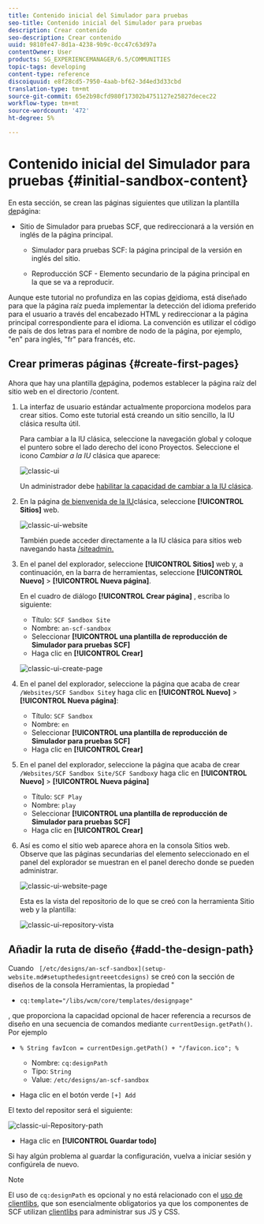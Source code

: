 ```yaml
---
title: Contenido inicial del Simulador para pruebas
seo-title: Contenido inicial del Simulador para pruebas
description: Crear contenido
seo-description: Crear contenido
uuid: 9810fe47-8d1a-4238-9b9c-0cc47c63d97a
contentOwner: User
products: SG_EXPERIENCEMANAGER/6.5/COMMUNITIES
topic-tags: developing
content-type: reference
discoiquuid: e8f28cd5-7950-4aab-bf62-3d4ed3d33cbd
translation-type: tm+mt
source-git-commit: 65e2b98cfd980f17302b4751127e25827decec22
workflow-type: tm+mt
source-wordcount: '472'
ht-degree: 5%

---
```



# Contenido inicial del Simulador para pruebas {#initial-sandbox-content}

En esta sección, se crean las páginas siguientes que utilizan la plantilla [de](initial-app.md#createthepagetemplate)página:

* Sitio de Simulador para pruebas SCF, que redireccionará a la versión en inglés de la página principal.

   * Simulador para pruebas SCF: la página principal de la versión en inglés del sitio.

   * Reproducción SCF - Elemento secundario de la página principal en la que se va a reproducir.

Aunque este tutorial no profundiza en las copias [de](../../help/sites-administering/tc-prep.md)idioma, está diseñado para que la página raíz pueda implementar la detección del idioma preferido para el usuario a través del encabezado HTML y redireccionar a la página principal correspondiente para el idioma. La convención es utilizar el código de país de dos letras para el nombre de nodo de la página, por ejemplo, &quot;en&quot; para inglés, &quot;fr&quot; para francés, etc.

## Crear primeras páginas {#create-first-pages}

Ahora que hay una plantilla [de](initial-app.md#createthepagetemplate)página, podemos establecer la página raíz del sitio web en el directorio /content.

1. La interfaz de usuario estándar actualmente proporciona modelos para crear sitios. Como este tutorial está creando un sitio sencillo, la IU clásica resulta útil.

   Para cambiar a la IU clásica, seleccione la navegación global y coloque el puntero sobre el lado derecho del icono Proyectos. Seleccione el icono *Cambiar a la IU* clásica que aparece:

   ![classic-ui](assets/classic-ui.png)

   Un administrador debe [habilitar la capacidad de cambiar a la IU clásica](../../help/sites-administering/enable-classic-ui.md).

1. En la página [de bienvenida de la IU](http://localhost:4502/welcome.html)clásica, seleccione **[!UICONTROL Sitios]** web.

   ![classic-ui-website](assets/classic-ui-website.png)

   También puede acceder directamente a la IU clásica para sitios web navegando hasta [/siteadmin.](http://localhost:4502/siteadmin)

1. En el panel del explorador, seleccione **[!UICONTROL Sitios]** web y, a continuación, en la barra de herramientas, seleccione **[!UICONTROL Nuevo]** > **[!UICONTROL Nueva página]**.

   En el cuadro de diálogo **[!UICONTROL Crear página]** , escriba lo siguiente:

   * Título: `SCF Sandbox Site`
   * Nombre: `an-scf-sandbox`
   * Seleccionar **[!UICONTROL una plantilla de reproducción de Simulador para pruebas SCF]**
   * Haga clic en **[!UICONTROL Crear]**

   ![classic-ui-create-page](assets/classic-ui-create-page.png)

1. En el panel del explorador, seleccione la página que acaba de crear `/Websites/SCF Sandbox Site`y haga clic en **[!UICONTROL Nuevo]** > **[!UICONTROL Nueva página]**:

   * Título: `SCF Sandbox`
   * Nombre: `en`
   * Seleccionar **[!UICONTROL una plantilla de reproducción de Simulador para pruebas SCF]**
   * Haga clic en **[!UICONTROL Crear]**

1. En el panel del explorador, seleccione la página que acaba de crear `/Websites/SCF Sandbox Site/SCF Sandbox`y haga clic en **[!UICONTROL Nuevo]** > **[!UICONTROL Nueva página]**

   * Título: `SCF Play`
   * Nombre: `play`
   * Seleccionar **[!UICONTROL una plantilla de reproducción de Simulador para pruebas SCF]**
   * Haga clic en **[!UICONTROL Crear]**

1. Así es como el sitio web aparece ahora en la consola Sitios web. Observe que las páginas secundarias del elemento seleccionado en el panel del explorador se muestran en el panel derecho donde se pueden administrar.

   ![classic-ui-website-page](assets/classic-ui-website-page.png)

   Esta es la vista del repositorio de lo que se creó con la herramienta Sitio web y la plantilla:

   ![classic-ui-repository-vista](assets/classic-ui-repository-view.png)

## Añadir la ruta de diseño {#add-the-design-path}

Cuando ` [/etc/designs/an-scf-sandbox](setup-website.md#setupthedesigntreeetcdesigns)` se creó con la sección de diseños de la consola Herramientas, la propiedad &quot;

* `cq:template="/libs/wcm/core/templates/designpage"`

, que proporciona la capacidad opcional de hacer referencia a recursos de diseño en una secuencia de comandos mediante `currentDesign.getPath()`. Por ejemplo

* `% String favIcon = currentDesign.getPath() + "/favicon.ico"; %`


   * Nombre: `cq:designPath`
   * Tipo: `String`
   * Value: `/etc/designs/an-scf-sandbox`

* Haga clic en el botón verde `[+] Add`

El texto del repositor será el siguiente:

![classic-ui-Repository-path](assets/classic-ui-repository-path.png)

* Haga clic en **[!UICONTROL Guardar todo]**

Si hay algún problema al guardar la configuración, vuelva a iniciar sesión y configúrela de nuevo.

>[!NOTE]
>
>El uso de `cq:designPath` es opcional y no está relacionado con el [uso de clientlibs](develop-app.md#includeclientlibsintemplate), que son esencialmente obligatorios ya que los componentes de SCF utilizan [clientlibs](client-customize.md#clientlibs-for-scf) para administrar sus JS y CSS.


